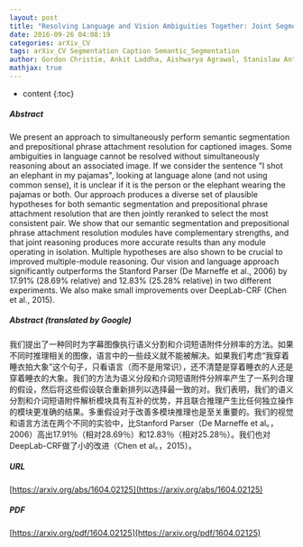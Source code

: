 ```yaml
---
layout: post
title: "Resolving Language and Vision Ambiguities Together: Joint Segmentation & Prepositional Attachment Resolution in Captioned Scenes"
date: 2016-09-26 04:08:19
categories: arXiv_CV
tags: arXiv_CV Segmentation Caption Semantic_Segmentation
author: Gordon Christie, Ankit Laddha, Aishwarya Agrawal, Stanislaw Antol, Yash Goyal, Kevin Kochersberger, Dhruv Batra
mathjax: true
---
```


* content
{:toc}

##### Abstract
We present an approach to simultaneously perform semantic segmentation and prepositional phrase attachment resolution for captioned images. Some ambiguities in language cannot be resolved without simultaneously reasoning about an associated image. If we consider the sentence "I shot an elephant in my pajamas", looking at language alone (and not using common sense), it is unclear if it is the person or the elephant wearing the pajamas or both. Our approach produces a diverse set of plausible hypotheses for both semantic segmentation and prepositional phrase attachment resolution that are then jointly reranked to select the most consistent pair. We show that our semantic segmentation and prepositional phrase attachment resolution modules have complementary strengths, and that joint reasoning produces more accurate results than any module operating in isolation. Multiple hypotheses are also shown to be crucial to improved multiple-module reasoning. Our vision and language approach significantly outperforms the Stanford Parser (De Marneffe et al., 2006) by 17.91% (28.69% relative) and 12.83% (25.28% relative) in two different experiments. We also make small improvements over DeepLab-CRF (Chen et al., 2015).

##### Abstract (translated by Google)
我们提出了一种同时为字幕图像执行语义分割和介词短语附件分辨率的方法。如果不同时推理相关的图像，语言中的一些歧义就不能被解决。如果我们考虑“我穿着睡衣拍大象”这个句子，只看语言（而不是用常识），还不清楚是穿着睡衣的人还是穿着睡衣的大象。我们的方法为语义分段和介词短语附件分辨率产生了一系列合理的假设，然后将这些假设联合重新排列以选择最一致的对。我们表明，我们的语义分割和介词短语附件解析模块具有互补的优势，并且联合推理产生比任何独立操作的模块更准确的结果。多重假设对于改善多模块推理也是至关重要的。我们的视觉和语言方法在两个不同的实验中，比Stanford Parser（De Marneffe et al。，2006）高出17.91％（相对28.69％）和12.83％（相对25.28％）。我们也对DeepLab-CRF做了小的改进（Chen et al。，2015）。

##### URL
[https://arxiv.org/abs/1604.02125](https://arxiv.org/abs/1604.02125)

##### PDF
[https://arxiv.org/pdf/1604.02125](https://arxiv.org/pdf/1604.02125)

